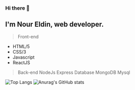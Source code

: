 ### Hi there 👋

## I'm Nour Eldin, web developer.

> Front-end
 - HTML/5
 - CSS/3
 - Javascript
 - ReactJS
  
> Back-end 
    NodeJs
    Express
> Database
    MongoDB
    Mysql

![Top Langs](https://github-readme-stats.vercel.app/api/top-langs/?username=Nourtaha13&theme=compact)
![Anurag's GitHub stats](https://github-readme-stats.vercel.app/api?username=Nourtaha13&show_icons=true&theme=locale)


